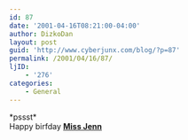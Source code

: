 ```yaml
---
id: 87
date: '2001-04-16T08:21:00-04:00'
author: DizkoDan
layout: post
guid: 'http://www.cyberjunx.com/blog/?p=87'
permalink: /2001/04/16/87/
ljID:
    - '276'
categories:
    - General
---
```


\*pssst\*  
Happy birfday **[Miss Jenn](http://www.livejournal.com/users/sailorjenn/)**